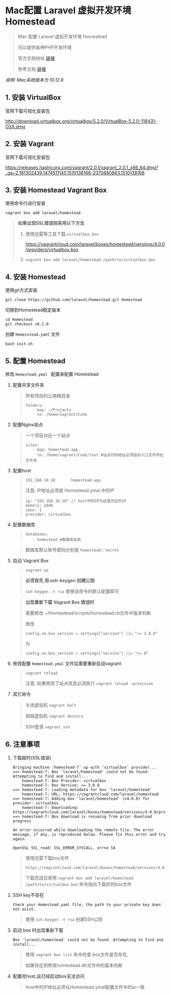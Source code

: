 # Mac配置 Laravel 虚拟开发环境 Homestead

> Mac 配置 Laravel 虚拟开发环境 Homestead
>
> 可以提供各种PHP开发环境
>
> 官方文档地址 [链接](https://d.laravel-china.org/docs/5.5/homestead "外链") 
>
> 参考文档 [链接]( https://laravel-china.org/topics/491/homestead-2-installation-notes "外链")

*说明: Mac系统版本为 10.12.6* 



## 1. 安装 VirtualBox

官网下载可视化安装包

http://download.virtualbox.org/virtualbox/5.2.0/VirtualBox-5.2.0-118431-OSX.dmg

## 2. 安装 Vagrant 

官网下载可视化安装包

https://releases.hashicorp.com/vagrant/2.0.1/vagrant_2.0.1_x86_64.dmg?_ga=2.181302439.1474511145.1510138166-2070880863.1510138166

## 3. 安装 Homestead Vagrant Box

使用命令行进行安装

```shell
vagrant box add laravel/homestead
```

> **如果出现SSL错误则采用以下方法**
>
> 1. 使用迅雷等工具下载 `virtualbox.box`
>
>    https://vagrantcloud.com/laravel/boxes/homestead/versions/4.0.0/providers/virtualbox.box
>
> 2. `vagrant box add laravel/homestead /path/to/virtualbox.box`

## 4. 安装 Homestead

使用git方式安装

```
git clone https://github.com/laravel/homestead.git Homestead
```

切换到Homestead稳定版本

```
cd Homestead
git checkout v6.1.0
```

创建 `Homesstead.yaml` 文件

```
bash init.sh
```

## 5. 配置 Homestead

修改 `Homestead.ymal ` 配置来配置 Homestead

1. 配置共享文件夹

   > 所有项目的公用根目录
   >
   > ```shell
   > folders:
   > 	- map: ~/Projects
   > 	  to: /home/vagrant/Code
   > ```

2. 配置Nginx站点

   > 一个项目对应一个站点
   >
   > ```shell
   > sites:
   > 	- map: homestead.app
   > 	  to: /home/vagrant/Code/test #站点代码地址必须指向入口文件所在文件夹
   > ```

3. 配置host

   > `192.168.10.10       homestead.app`
   >
   > 注意: IP地址必须是 Homestead.ymal 中的IP 
   >
   > ```
   > ip: "192.168.10.10" // host中的IP为这里对应的IP
   > memory: 2048
   > cpus: 1
   > provider: virtualbox
   > ```

4. 配置数据库

   > ```shell
   > databases:
   > 	- homestead #数据库名称
   > ```

   > 数据库默认账号密码分别是 `homestead`／`secret`

5. 启动 Vagrant Box

   > `vagrant up` 

   > **必须首先 用 ssh-keygen 创建公钥** 
   >
   > `ssh-keygen -t rsa`  使用该命令的默认配置即可

   > **出现重新下载 Vagrant Box 错误时**
   >
   > 需要修改 ~/Homestead/scripts/homestead.rb文件中版本判断
   >
   > 修改
   >
   > `config.vm.box_version = settings["version"] ||= ">= 3.0.0"`
   >
   > 为
   >
   >  `config.vm.box_version = settings["version"] ||= ">= 0"`

6. 修改配置 `Homestead.ymal` 文件后需要重新启动vagrant

   > `vagrant reload`
   >
   > 注意: 如果修改了站点信息必须执行 `vagrant reload —provision`

7. 其它命令

   > 关闭虚拟机 `vagrant halt`
   >
   > 销毁虚拟机 `vagrant destory`
   >
   > SSH登录 `vagrant ssh`

## 6. 注意事项

1. 下载超时(SSL错误)

   ```
   Bringing machine 'homestead-7' up with 'virtualbox' provider...
   ==> homestead-7: Box 'laravel/homestead' could not be found. Attempting to find and install...
       homestead-7: Box Provider: virtualbox
       homestead-7: Box Version: >= 3.0.0
   ==> homestead-7: Loading metadata for box 'laravel/homestead'
       homestead-7: URL: https://vagrantcloud.com/laravel/homestead
   ==> homestead-7: Adding box 'laravel/homestead' (v4.0.0) for provider: virtualbox
       homestead-7: Downloading: https://vagrantcloud.com/laravel/boxes/homestead/versions/4.0.0/providers/virtualbox.box
   ==> homestead-7: Box download is resuming from prior download progress

   An error occurred while downloading the remote file. The error
   message, if any, is reproduced below. Please fix this error and try
   again.

   OpenSSL SSL_read: SSL_ERROR_SYSCALL, errno 54
   ```

   > 使用迅雷下载box文件
   >
   > ```
   > https://vagrantcloud.com/laravel/boxes/homestead/versions/4.0.0/providers/virtualbox.box
   > ```
   >
   > 下载完成后使用 `vagrant box add laravel/homestead /path/to/virtualbox.box` 命令指向下载好的box文件

2. SSH key不存在

   `Check your Homestead.yaml file, the path to your private key does not exist.`

   > 使用 `ssh-keygen -t rsa` 创建SSH公钥

3. 启动 box 时出现重新下载

   `Box 'laravel/homestead' could not be found. Attempting to find and install...`

   > 使用 `vagrant box list` 命令检查 box文件是否存在,
   >
   > 如果存在则修改homestead.db文件中的版本判断

4. 配置完host,且已经启动box无法访问

   > host中的IP地址必须与Homestead.ymal配置文件中的ip一致